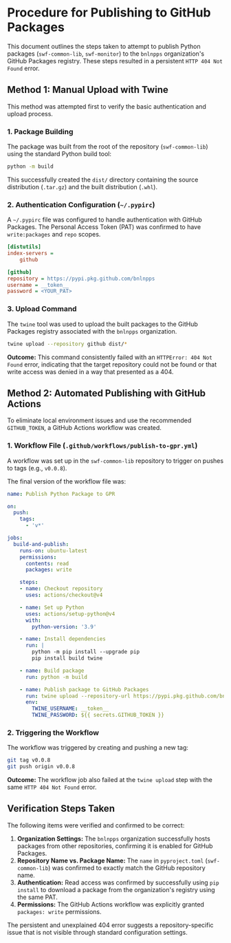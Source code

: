 # Procedure for Publishing to GitHub Packages

This document outlines the steps taken to attempt to publish Python packages (`swf-common-lib`, `swf-monitor`) to the `bnlnpps` organization's GitHub Packages registry. These steps resulted in a persistent `HTTP 404 Not Found` error.

## Method 1: Manual Upload with Twine

This method was attempted first to verify the basic authentication and upload process.

### 1. Package Building

The package was built from the root of the repository (`swf-common-lib`) using the standard Python build tool:

```bash
python -m build
```

This successfully created the `dist/` directory containing the source distribution (`.tar.gz`) and the built distribution (`.whl`).

### 2. Authentication Configuration (`~/.pypirc`)

A `~/.pypirc` file was configured to handle authentication with GitHub Packages. The Personal Access Token (PAT) was confirmed to have `write:packages` and `repo` scopes.

```ini
[distutils]
index-servers =
    github

[github]
repository = https://pypi.pkg.github.com/bnlnpps
username = __token__
password = <YOUR_PAT>
```

### 3. Upload Command

The `twine` tool was used to upload the built packages to the GitHub Packages registry associated with the `bnlnpps` organization.

```bash
twine upload --repository github dist/*
```

**Outcome:** This command consistently failed with an `HTTPError: 404 Not Found` error, indicating that the target repository could not be found or that write access was denied in a way that presented as a 404.

## Method 2: Automated Publishing with GitHub Actions

To eliminate local environment issues and use the recommended `GITHUB_TOKEN`, a GitHub Actions workflow was created.

### 1. Workflow File (`.github/workflows/publish-to-gpr.yml`)

A workflow was set up in the `swf-common-lib` repository to trigger on pushes to tags (e.g., `v0.0.8`).

The final version of the workflow file was:

```yaml
name: Publish Python Package to GPR

on:
  push:
    tags:
      - 'v*'

jobs:
  build-and-publish:
    runs-on: ubuntu-latest
    permissions:
      contents: read
      packages: write

    steps:
    - name: Checkout repository
      uses: actions/checkout@v4

    - name: Set up Python
      uses: actions/setup-python@v4
      with:
        python-version: '3.9'

    - name: Install dependencies
      run: |
        python -m pip install --upgrade pip
        pip install build twine

    - name: Build package
      run: python -m build

    - name: Publish package to GitHub Packages
      run: twine upload --repository-url https://pypi.pkg.github.com/bnlnpps dist/*
      env:
        TWINE_USERNAME: __token__
        TWINE_PASSWORD: ${{ secrets.GITHUB_TOKEN }}
```

### 2. Triggering the Workflow

The workflow was triggered by creating and pushing a new tag:

```bash
git tag v0.0.8
git push origin v0.0.8
```

**Outcome:** The workflow job also failed at the `twine upload` step with the same `HTTP 404 Not Found` error.

## Verification Steps Taken

The following items were verified and confirmed to be correct:

1.  **Organization Settings:** The `bnlnpps` organization successfully hosts packages from other repositories, confirming it is enabled for GitHub Packages.
2.  **Repository Name vs. Package Name:** The `name` in `pyproject.toml` (`swf-common-lib`) was confirmed to exactly match the GitHub repository name.
3.  **Authentication:** Read access was confirmed by successfully using `pip install` to download a package from the organization's registry using the same PAT.
4.  **Permissions:** The GitHub Actions workflow was explicitly granted `packages: write` permissions.

The persistent and unexplained 404 error suggests a repository-specific issue that is not visible through standard configuration settings.

